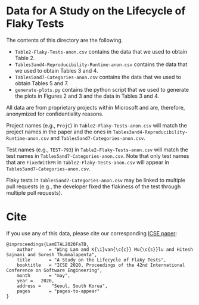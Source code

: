 # Data for A Study on the Lifecycle of Flaky Tests

The contents of this directory are the following.
- ```Table2-Flaky-Tests-anon.csv``` contains the data that we used to obtain Table 2.
- ```Tables3and4-Reproducibility-Runtime-anon.csv``` contains the data that we used to obtain Tables 3 and 4.
- ```Tables5and7-Categories-anon.csv``` contains the data that we used to obtain Tables 5 and 7.
- ```generate-plots.py``` contains the python script that we used to generate the plots in Figures 2 and 3 and the data in Tables 3 and 4.

All data are from proprietary projects within Microsoft and are, therefore, anonymized for confidentiality reasons.

Project names (e.g., ```ProjC```) in ```Table2-Flaky-Tests-anon.csv``` will match the project names in the paper and the ones in ```Tables3and4-Reproducibility-Runtime-anon.csv``` and ```Tables5and7-Categories-anon.csv```.

Test names (e.g., ```TEST-793```) in ```Table2-Flaky-Tests-anon.csv``` will match the test names in ```Tables5and7-Categories-anon.csv```. Note that only test names that are ```FixedWithPR``` in ```Table2-Flaky-Tests-anon.csv``` will appear in ```Tables5and7-Categories-anon.csv```.

Flaky tests in ```Tables5and7-Categories-anon.csv``` may be linked to multiple pull requests (e.g., the developer fixed the flakiness of the test through multiple pull requests).

# Cite

If you use any of this data, please cite our corresponding [ICSE paper](http://mir.cs.illinois.edu/winglam/publications/2020/LamETAL20FaTB.pdf):
```
@inproceedings{LamETAL2020FaTB,
    author      = "Wing Lam and K{\i}van{\c{c}} Mu{\c{s}}lu and Hitesh Sajnani and Suresh Thummalapenta",
    title       = "A Study on the Lifecycle of Flaky Tests",
    booktitle   = "ICSE 2020, Proceedings of the 42nd International Conference on Software Engineering",
    month       = "may",
    year = 	 2020,
    address = 	 "Seoul, South Korea",
    pages       = "pages-to-appear"
}
```
